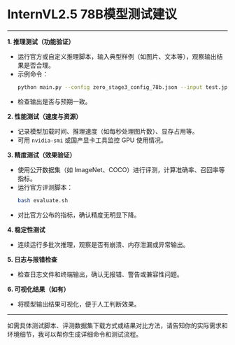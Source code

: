 # InternVL2.5 78B模型测试建议

---

**1. 推理测试（功能验证）**
- 运行官方或自定义推理脚本，输入典型样例（如图片、文本等），观察输出结果是否合理。
- 示例命令：
  ```bash
  python main.py --config zero_stage3_config_78b.json --input test.jpg
  ```
- 检查输出是否与预期一致。

**2. 性能测试（速度与资源）**
- 记录模型加载时间、推理速度（如每秒处理图片数）、显存占用等。
- 可用 `nvidia-smi` 或国产显卡工具监控 GPU 使用情况。

**3. 精度测试（效果验证）**
- 使用公开数据集（如 ImageNet、COCO）进行评测，计算准确率、召回率等指标。
- 运行官方评测脚本：
  ```bash
  bash evaluate.sh
  ```
- 对比官方公布的指标，确认精度无明显下降。

**4. 稳定性测试**
- 连续运行多批次推理，观察是否有崩溃、内存泄漏或异常输出。

**5. 日志与报错检查**
- 检查日志文件和终端输出，确认无报错、警告或兼容性问题。

**6. 可视化结果（如有）**
- 将模型输出结果可视化，便于人工判断效果。

---

如需具体测试脚本、评测数据集下载方式或结果对比方法，请告知你的实际需求和环境细节，我可以帮你生成详细命令和测试流程。
